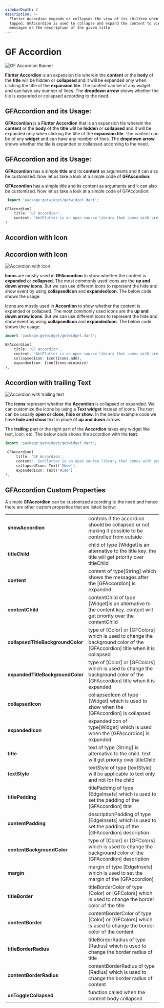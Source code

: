 ```yaml
---
sidebarDepth: 2
description: >-
  Flutter Accordion expands or collapses the view of its children when it is
  tapped. GFAccordion is used to collapse and expand the content to view the
  messages or the description of the given title
---
```


# GF Accordion

![GF Accordion Banner](https://ik.imagekit.io/ionicfirebaseapp/getwidget/docs/tr:w-800,f-auto/Accordion_UXKLspZ4L.png)

**Flutter Accordion** is an expansion tile wherein the **content** or the **body** of the **title** will be hidden or **collapsed** and it will be expanded only when clicking the title of the **expansion tile**. The content can be of any widget and can have any number of lines. The **dropdown** **arrow** shows whether the tile is expanded or collapsed according to the need.

## GFAccordion and its Usage:

**GFAccordion** is a **Flutter Accordion** that is an expansion tile wherein the **content** or the **body** of the **title** will be **hidden** or **collapsed** and it will be expanded only when clicking the title of the **expansion tile**. The content can be of any **widget** and can have any number of lines. The **dropdown** **arrow** shows whether the tile is expanded or collapsed according to the need. 

## GFAccordion and its Usage:

**GFAccordion** has a simple **title** and its **content** as arguments and it can also be customized. Now let us take a look at a simple code of **GFAccordion**:

**GFAccordion** has a simple title and its content as arguments and it can also be customized. Now let us take a look at a simple code of GFAccordion:

```dart
 import 'package:getwidget/getwidget.dart';

GFAccordion(
    title: 'GF Accordion',
    content: 'GetFlutter is an open source library that comes with pre-build 1000+ UI components.'
)
```

## Accordion with Icon

## Accordion with Icon

![Accordion with Icon](https://ik.imagekit.io/ionicfirebaseapp/getwidget/docs/tr:w-800,f-auto/accordion-with-icon-2x_zWtnsZQmZ.png)

**Icons** are mostly used in **GFAccordion** to show whether the content is **expanded** or **collapsed**. The most commonly used icons are the **up and down arrow icons**. But we can use different icons to represent the hide and show event by using **collapsedIcon** and **expandedIcon**. The below code shows the usage:

Icons are mostly used in **Accordion** to show whether the content is expanded or collapsed. The most commonly used icons are the **up and down arrow icons**. But we can use different icons to represent the hide and show event by using **collapsedIcon** and **expandedIcon**. The below code shows the usage:

```dart
import 'package:getwidget/getwidget.dart';

GFAccordion(
    title: 'GF Accordion',
    content: 'GetFlutter is an open source library that comes with pre-build 1000+ UI components.',
    collapsedIcon: Icon(Icons.add),
    expandedIcon: Icon(Icons.minimize)
),
```

## Accordion with trailing Text

![Accordion with trailing text](https://ik.imagekit.io/ionicfirebaseapp/getwidget/docs/tr:w-800,f-auto/accordian-with-text-2x_zitIBS6DI_FMr8uWr38.png)

The **icons** represent whether the **Accordion** is collapsed or expanded. We can customize the icons by using a **Text widget** instead of icons. The text can be usually **open or close**, **hide or show**. In the below example code we have **hide and show** text in place of **up and down** arrows.

The **trailing** part or the right part of the **Accordion** takes any widget like text, icon, etc. The below code shows the accordion with the **text**.

```dart
import 'package:getwidget/getwidget.dart';

 GFAccordion(
     title: 'GF Accordion',
     content: 'GetFlutter is an open source library that comes with pre-build 1000+ UI components.',
     collapsedIcon: Text('Show'),
     expandedIcon: Text('Hide')
),
```

## GFAccordion Custom Properties

A simple **GFAccordion** can be customized according to the need and hence there are other custom properties that are listed below:

|  |  |
| :--- | :--- |
| **showAccordion** | controls if the accordion should be collapsed or not making it possible to be controlled from outside |
| **titleChild** | child of type \[Widget\]is an alternative to the title key. the title will get priority over titleChild |
| **content** | content of type\[String\] which shows the messages after the \[GFAccordion\] is expanded |
| **contentChild** | contentChild of type \[Widget\]is an alternative to the content key. content will get priority over the contentChild |
| **collapsedTitleBackgroundColor** | type of \[Color\] or \[GFColors\] which is used to change the background color of the \[GFAccordion\] title when it is collapsed |
| **expandedTitleBackgroundColor** | type of \[Color\] or \[GFColors\] which is used to change the background color of the \[GFAccordion\] title when it is expanded |
| **collapsedIcon** | collapsedIcon of type \[Widget\] which is used to show when the \[GFAccordion\] is collapsed |
| **expandedIcon** | expandedIcon of type\[Widget\] which is used when the \[GFAccordion\] is expanded |
| **title** | text of type \[String\] is alternative to the child. text will get priority over titleChild |
| **textStyle** | textStyle of type \[textStyle\] will be applicable to text only and not for the child |
| **titlePadding** | titlePadding of type \[EdgeInsets\] which is used to set the padding of the \[GFAccordion\] title |
| **contentPadding** | descriptionPadding of type \[EdgeInsets\] which is used to set the padding of the \[GFAccordion\] description |
| **contentBackgroundColor** | type of \[Color\] or \[GFColors\] which is used to change the background color of the \[GFAccordion\] description |
| **margin** | margin of type \[EdgeInsets\] which is used to set the margin of the \[GFAccordion\] |
| **titleBorder** | titleBorderColor of type  \[Color\] or \[GFColors\] which is used to change the border color of the title |
| **contentBorder** | contentBorderColor of type  \[Color\] or \[GFColors\] which is used to change the border color of the content |
| **titleBorderRadius** | titleBorderRadius of type  \[Radius\]  which is used to change the border radius of title |
| **contentBorderRadius** | contentBorderRadius of type  \[Radius\]  which is used to change the border radius of content |
| **onToggleCollapsed** | function called when the content body collapsed |

